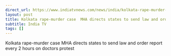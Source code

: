 ```yaml
---
direct_url: https://www.indiatvnews.com/news/india/kolkata-rape-murder-case-mha-directs-states-to-send-law-and-order-report-every-2-hours-on-doctors-protest-latest-updates-2024-08-18-947439
layout: post
title: Kolkata rape-murder case  MHA directs states to send law and order report every 2 hours on doctors  protest
subtitle: India TV
tags: []
---
```


Kolkata rape-murder case  MHA directs states to send law and order report every 2 hours on doctors  protest
